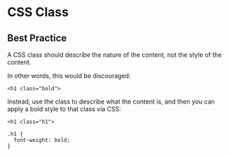 # CSS Class

## Best Practice

A CSS class should describe the nature of the content, not the style of the content.

In other words, this would be discouraged:

```
<h1 class="bold">
```


Instead, use the class to describe what the content is, and then you can apply a bold style to that class via CSS:

```
<h1 class="h1">
```

```
.h1 {
  font-weight: bold;
}
```